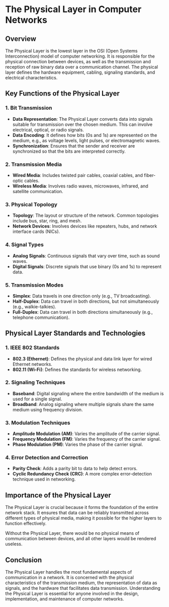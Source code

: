 # The Physical Layer in Computer Networks

## Overview
The Physical Layer is the lowest layer in the OSI (Open Systems Interconnection) model of computer networking. It is responsible for the physical connection between devices, as well as the transmission and reception of raw binary data over a communication channel. The physical layer defines the hardware equipment, cabling, signaling standards, and electrical characteristics.

## Key Functions of the Physical Layer

### 1. **Bit Transmission**
   - **Data Representation**: The Physical Layer converts data into signals suitable for transmission over the chosen medium. This can involve electrical, optical, or radio signals.
   - **Data Encoding**: It defines how bits (0s and 1s) are represented on the medium, e.g., as voltage levels, light pulses, or electromagnetic waves.
   - **Synchronization**: Ensures that the sender and receiver are synchronized so that the bits are interpreted correctly.

### 2. **Transmission Media**
   - **Wired Media**: Includes twisted pair cables, coaxial cables, and fiber-optic cables.
   - **Wireless Media**: Involves radio waves, microwaves, infrared, and satellite communication.

### 3. **Physical Topology**
   - **Topology**: The layout or structure of the network. Common topologies include bus, star, ring, and mesh.
   - **Network Devices**: Involves devices like repeaters, hubs, and network interface cards (NICs).

### 4. **Signal Types**
   - **Analog Signals**: Continuous signals that vary over time, such as sound waves.
   - **Digital Signals**: Discrete signals that use binary (0s and 1s) to represent data.

### 5. **Transmission Modes**
   - **Simplex**: Data travels in one direction only (e.g., TV broadcasting).
   - **Half-Duplex**: Data can travel in both directions, but not simultaneously (e.g., walkie-talkies).
   - **Full-Duplex**: Data can travel in both directions simultaneously (e.g., telephone communication).

## Physical Layer Standards and Technologies

### 1. **IEEE 802 Standards**
   - **802.3 (Ethernet)**: Defines the physical and data link layer for wired Ethernet networks.
   - **802.11 (Wi-Fi)**: Defines the standards for wireless networking.

### 2. **Signaling Techniques**
   - **Baseband**: Digital signaling where the entire bandwidth of the medium is used for a single signal.
   - **Broadband**: Analog signaling where multiple signals share the same medium using frequency division.

### 3. **Modulation Techniques**
   - **Amplitude Modulation (AM)**: Varies the amplitude of the carrier signal.
   - **Frequency Modulation (FM)**: Varies the frequency of the carrier signal.
   - **Phase Modulation (PM)**: Varies the phase of the carrier signal.

### 4. **Error Detection and Correction**
   - **Parity Check**: Adds a parity bit to data to help detect errors.
   - **Cyclic Redundancy Check (CRC)**: A more complex error-detection technique used in networking.

## Importance of the Physical Layer
The Physical Layer is crucial because it forms the foundation of the entire network stack. It ensures that data can be reliably transmitted across different types of physical media, making it possible for the higher layers to function effectively.

Without the Physical Layer, there would be no physical means of communication between devices, and all other layers would be rendered useless.

## Conclusion
The Physical Layer handles the most fundamental aspects of communication in a network. It is concerned with the physical characteristics of the transmission medium, the representation of data as signals, and the hardware that facilitates data transmission. Understanding the Physical Layer is essential for anyone involved in the design, implementation, and maintenance of computer networks.

